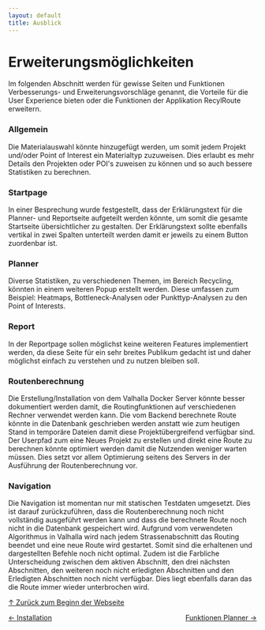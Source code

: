 ```yaml
---
layout: default
title: Ausblick
---
```

<a id="top"></a>

# Erweiterungsmöglichkeiten
<div id="erweiterungsmöglichkeiten"></div>
Im folgenden Abschnitt werden für gewisse Seiten und Funktionen Verbesserungs- und Erweiterungsvorschläge genannt, die Vorteile für die User Experience bieten oder die Funktionen der Applikation RecylRoute erweitern.

### Allgemein
<div id="allgemein"></div>
Die Materialauswahl könnte hinzugefügt werden, um somit jedem Projekt und/oder Point of Interest ein Materialtyp zuzuweisen. Dies erlaubt es mehr Details den Projekten oder POI's zuweisen zu können und so auch bessere Statistiken zu berechnen.

### Startpage
<div id="startpage"></div>
In einer Besprechung wurde festgestellt, dass der Erklärungstext für die Planner- und Reportseite aufgeteilt werden könnte, um somit die gesamte Startseite übersichtlicher zu gestalten. Der Erklärungstext sollte ebenfalls vertikal in zwei Spalten unterteilt werden damit er jeweils zu einem Button zuordenbar ist. 

### Planner
<div id="planner"></div>
Diverse Statistiken, zu verschiedenen Themen, im Bereich Recycling, könnten in einem weiteren Popup erstellt werden. Diese umfassen zum Beispiel: Heatmaps, Bottleneck-Analysen oder Punkttyp-Analysen zu den Point of Interests. 

### Report
<div id="report"></div>
In der Reportpage sollen möglichst keine weiteren Features implementiert werden, da diese Seite für ein sehr breites Publikum gedacht ist und daher möglichst einfach zu verstehen und zu nutzen bleiben soll. 

### Routenberechnung
<div id="routenberechnung"></div>
Die Erstellung/Installation von dem Valhalla Docker Server könnte besser dokumentiert werden damit, die Routingfunktionen auf verschiedenen Rechner verwendet werden kann.
Die vom Backend berechnete Route könnte in die Datenbank geschrieben werden anstatt wie zum heutigen Stand in temporäre Dateien damit diese Projektübergreifend verfügbar sind.
Der Userpfad zum eine Neues Projekt zu erstellen und direkt eine Route zu berechnen könnte optimiert werden damit die Nutzenden weniger warten müssen. Dies setzt vor allem Optimierung seitens des Servers in der Ausführung der Routenberechnung vor.

### Navigation
<div id="navigation"></div>
Die Navigation ist momentan nur mit statischen Testdaten umgesetzt. Dies ist darauf zurückzuführen, dass die Routenberechnung noch nicht vollständig ausgeführt werden kann und dass die berechnete Route noch nicht in die Datenbank gespeichert wird. Aufgrund vom verwendeten Algorithmus in Valhalla wird nach jedem Strassenabschnitt das Routing beendet und eine neue Route wird gestartet. Somit sind die erhaltenen und dargestellten Befehle noch nicht optimal. Zudem ist die Farbliche Unterscheidung zwischen dem aktiven Abschnitt, den drei nächsten Abschnitten, den weiteren noch nicht erledigten Abschnitten und den Erledigten Abschnitten noch nicht verfügbar. Dies liegt ebenfalls daran das die Route immer wieder unterbrochen wird. 


[↑ Zurück zum Beginn der Webseite](#top) 


<div style="display: flex; justify-content: space-between;">
  <div>
    <a href="installation.html">← Installation</a>
  </div>
  <div>
    <a href="funktionen_planner.html">Funktionen Planner →</a>
  </div>
</div>
